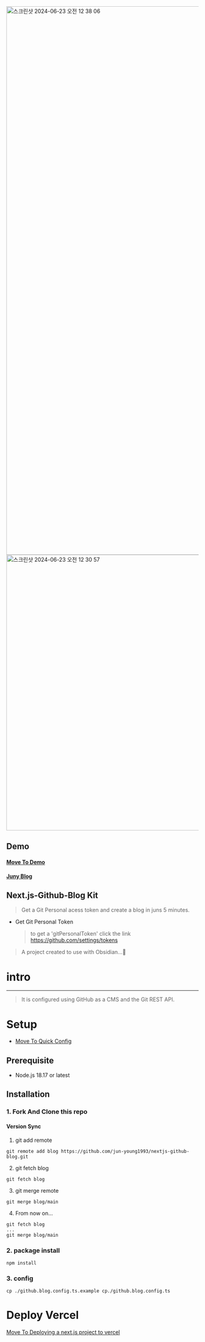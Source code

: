 
<img width="1434" alt="스크린샷 2024-06-23 오전 12 38 06" src="https://github.com/jun-young1993/Obsidian/assets/102360897/7d1ed6bd-815d-427c-9299-c00df29fac2d">
<img width="721" alt="스크린샷 2024-06-23 오전 12 30 57" src="https://github.com/jun-young1993/Obsidian/assets/102360897/e879cfe6-fd23-4661-bdcd-9ca1cbab996b">

## Demo
#### [Move To Demo](https://nextjs-github-blog.vercel.app)
#### [Juny Blog](https://juny.blog)

Next.js-Github-Blog Kit
---
>  Get a Git Personal acess token and create a blog in juns 5 minutes.
- Get Git Personal Token
  > to get a 'gitPersonalToken' click the link
  > 	https://github.com/settings/tokens
> A project created to use with Obsidian...🤣
# intro
---
> It is configured using GitHub as a CMS and the Git REST API.

# Setup
- [Move To Quick Config](https://www.juny.blog/markdown-viewer/blog/docs/nextjs-github-blog/Quick%20Config.md)

## Prerequisite
- Node.js 18.17 or latest
## Installation
### 1. Fork And Clone this repo
#### Version Sync
1. git add remote
```shell
git remote add blog https://github.com/jun-young1993/nextjs-github-blog.git
```
2. git fetch blog
```shell
git fetch blog
```
3. git merge remote
```shell
git merge blog/main
```
4. From now on...
```shell
git fetch blog 
...
git merge blog/main
```
### 2. package install
```shell
npm install
```
### 3. config
```shell
cp ./github.blog.config.ts.example cp./github.blog.config.ts
```

# Deploy Vercel
[Move To Deploying a next.js project to vercel](https://www.juny.blog/markdown-viewer/blog/Develop/Next.js/Deploying%20a%20next.js%20project%20to%20vercel.md)
